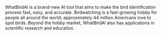 WhatBirdAI is a brand-new AI tool that aims to make the bird identification process fast, easy, and accurate. Birdwatching is a fast-growing hobby for people all around the world; approximately 44 million Americans love to spot birds. Beyond the hobby market, WhatBirdAI also has applications in scientific research and education.

